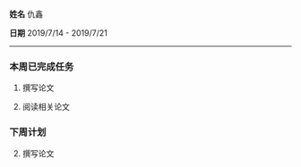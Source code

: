 **姓名** 仇鑫

**日期** 2019/7/14 - 2019/7/21

------

### 本周已完成任务

1. 撰写论文

2. 阅读相关论文

    

### 下周计划

2. 撰写论文

